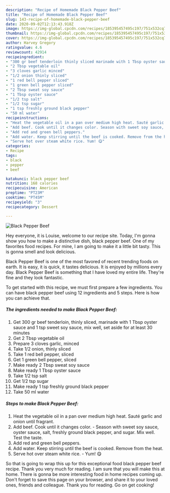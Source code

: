 ```yaml
---
description: "Recipe of Homemade Black Pepper Beef"
title: "Recipe of Homemade Black Pepper Beef"
slug: 143-recipe-of-homemade-black-pepper-beef
date: 2020-09-02T12:13:43.918Z
image: https://img-global.cpcdn.com/recipes/185395457495c197/751x532cq70/black-pepper-beef-recipe-main-photo.jpg
thumbnail: https://img-global.cpcdn.com/recipes/185395457495c197/751x532cq70/black-pepper-beef-recipe-main-photo.jpg
cover: https://img-global.cpcdn.com/recipes/185395457495c197/751x532cq70/black-pepper-beef-recipe-main-photo.jpg
author: Harvey Gregory
ratingvalue: 4.6
reviewcount: 42914
recipeingredient:
- "300 gr beef tenderloin thinly sliced marinade with 1 Tbsp oyster sauce and 1 tsp sweet soy sauce mix well set aside for at least 30 minutes"
- "2 Tbsp vegetable oil"
- "3 cloves garlic minced"
- "1/2 onion thinly sliced"
- "1 red bell pepper sliced"
- "1 green bell pepper sliced"
- "2 Tbsp sweat soy sauce"
- "1 Tbsp oyster sauce"
- "1/2 tsp salt"
- "1/2 tsp sugar"
- "1 tsp freshly ground black pepper"
- "50 ml water"
recipeinstructions:
- "Heat the vegetable oil in a pan over medium high heat. Sauté garlic and onion until fragrant."
- "Add beef. Cook until it changes color. Season with sweet soy sauce, oyster sauce, salt, freshly ground black pepper, and sugar. Mix well. Test the taste."
- "Add red and green bell peppers."
- "Add water. Keep stirring until the beef is cooked. Remove from the heat."
- "Serve hot over steam white rice. Yum! 😋"
categories:
- Recipe
tags:
- black
- pepper
- beef

katakunci: black pepper beef 
nutrition: 168 calories
recipecuisine: American
preptime: "PT23M"
cooktime: "PT45M"
recipeyield: "3"
recipecategory: Dessert

---
```



![Black Pepper Beef](https://img-global.cpcdn.com/recipes/185395457495c197/751x532cq70/black-pepper-beef-recipe-main-photo.jpg)

Hey everyone, it is Louise, welcome to our recipe site. Today, I'm gonna show you how to make a distinctive dish, black pepper beef. One of my favorites food recipes. For mine, I am going to make it a little bit tasty. This is gonna smell and look delicious.



Black Pepper Beef is one of the most favored of recent trending foods on earth. It is easy, it is quick, it tastes delicious. It is enjoyed by millions every day. Black Pepper Beef is something that I have loved my entire life. They're fine and they look fantastic.


To get started with this recipe, we must first prepare a few ingredients. You can have black pepper beef using 12 ingredients and 5 steps. Here is how you can achieve that.

<!--inarticleads1-->

##### The ingredients needed to make Black Pepper Beef:

1. Get 300 gr beef tenderloin, thinly sliced, marinade with 1 Tbsp oyster sauce and 1 tsp sweet soy sauce, mix well, set aside for at least 30 minutes
1. Get 2 Tbsp vegetable oil
1. Prepare 3 cloves garlic, minced
1. Take 1/2 onion, thinly sliced
1. Take 1 red bell pepper, sliced
1. Get 1 green bell pepper, sliced
1. Make ready 2 Tbsp sweat soy sauce
1. Make ready 1 Tbsp oyster sauce
1. Take 1/2 tsp salt
1. Get 1/2 tsp sugar
1. Make ready 1 tsp freshly ground black pepper
1. Take 50 ml water




<!--inarticleads2-->

##### Steps to make Black Pepper Beef:

1. Heat the vegetable oil in a pan over medium high heat. Sauté garlic and onion until fragrant.
1. Add beef. Cook until it changes color. - Season with sweet soy sauce, oyster sauce, salt, freshly ground black pepper, and sugar. Mix well. Test the taste.
1. Add red and green bell peppers.
1. Add water. Keep stirring until the beef is cooked. Remove from the heat.
1. Serve hot over steam white rice. - Yum! 😋




So that is going to wrap this up for this exceptional food black pepper beef recipe. Thank you very much for reading. I am sure that you will make this at home. There is gonna be more interesting food in home recipes coming up. Don't forget to save this page on your browser, and share it to your loved ones, friends and colleague. Thank you for reading. Go on get cooking!
